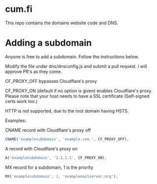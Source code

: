 # cum.fi
This repo contains the domains website code and DNS.

# Adding a subdomain
Anyone is free to add a subdomain. Follow the instructions below.

Modify the file under dns/dnsconfig.js and submit a pull request. I will approve PR's as they come.

CF_PROXY_OFF bypasses Cloudflare's proxy

CF_PROXY_ON (default if no option is given) enables Cloudflare's proxy. Please note that your host needs to have a SSL certificate (Self-signed certs work too.)

HTTP is not supported, due to the root domain having HSTS.

Examples:

CNAME record with Cloudflare's proxy off
```js
CNAME('examplesubdomain', 'example.com.', CF_PROXY_OFF),
```
A record with Cloudflare's proxy on
```js
A('examplesubdomain', '1.1.1.1', CF_PROXY_ON),
```

MX record for a subdomain, 1 is the priority
```js
MX('examplesubdomain', 1, 'examplemailserver.org'),
```
